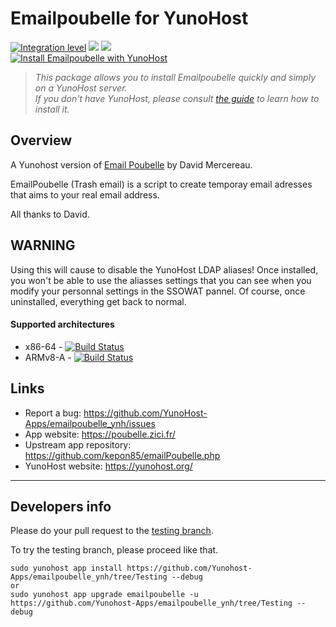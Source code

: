 # Emailpoubelle for YunoHost

[![Integration level](https://dash.yunohost.org/integration/emailpoubelle.svg)](https://dash.yunohost.org/appci/app/emailpoubelle) ![](https://ci-apps.yunohost.org/ci/badges/emailpoubelle.status.svg) ![](https://ci-apps.yunohost.org/ci/badges/emailpoubelle.maintain.svg)  
[![Install Emailpoubelle with YunoHost](https://install-app.yunohost.org/install-with-yunohost.png)](https://install-app.yunohost.org/?app=emailpoubelle)

> *This package allows you to install Emailpoubelle quickly and simply on a YunoHost server.  
If you don't have YunoHost, please consult [the guide](https://yunohost.org/#/install) to learn how to install it.*

## Overview
A Yunohost version of [Email Poubelle](http://www.mercereau.info/sortie-de-la-version-1-0-demailpoubelle-php-email-jetable-auto-hebergeable/) by David Mercereau.

EmailPoubelle (Trash email) is a script to create temporay email adresses that aims to your real email address.

All thanks to David. 

## WARNING

Using this will cause to disable the YunoHost LDAP aliases! Once installed, you won't be able to use the aliasses settings that you can see when you modify your personnal settings in the SSOWAT pannel.
Of course, once uninstalled, everything get back to normal. 

#### Supported architectures

* x86-64 - [![Build Status](https://ci-apps.yunohost.org/ci/logs/emailpoubelle%20%28Apps%29.svg)](https://ci-apps.yunohost.org/ci/apps/emailpoubelle/)
* ARMv8-A - [![Build Status](https://ci-apps-arm.yunohost.org/ci/logs/emailpoubelle%20%28Apps%29.svg)](https://ci-apps-arm.yunohost.org/ci/apps/emailpoubelle/)

## Links

 * Report a bug: https://github.com/YunoHost-Apps/emailpoubelle_ynh/issues
 * App website: https://poubelle.zici.fr/
 * Upstream app repository: https://github.com/kepon85/emailPoubelle.php
 * YunoHost website: https://yunohost.org/

---

## Developers info

Please do your pull request to the [testing branch](https://github.com/Yunohost-Apps/emailpoubelle_ynh/tree/Testing).

To try the testing branch, please proceed like that.
```
sudo yunohost app install https://github.com/Yunohost-Apps/emailpoubelle_ynh/tree/Testing --debug
or
sudo yunohost app upgrade emailpoubelle -u https://github.com/Yunohost-Apps/emailpoubelle_ynh/tree/Testing --debug
```
